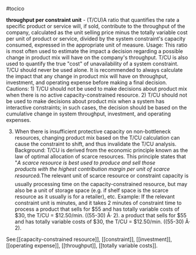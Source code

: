 #tocico

<b>throughput per constraint unit</b> - (T/CU)A ratio that quantifies the rate a specific product or service will, if sold, contribute to the throughput of the company, calculated as the unit selling price minus the totally variable cost per unit of product or service, divided by the system constraint's capacity consumed, expressed in the appropriate unit of measure. 
Usage: This ratio is most often used to estimate the impact a decision regarding a possible change in product mix will have on the company's throughput. T/CU is also used to quantify the true "cost" of unavailability of a system constraint. 
T/CU should never be used alone. It is recommended to always calculate the impact that any change 
in product mix will have on throughput, investment, and operating expense before making a final decision.
Cautions: 1) T/CU should not be used to make decisions about product mix when there is no active capacity-constrained resource. 
2) T/CU should not be used to make decisions about product mix when a system has interactive 
constraints; in such cases, the decision should be based on the cumulative change in system throughput, investment, and operating expenses.

3) When there is insufficient protective capacity on non-bottleneck resources, changing product mix 
based on the T/CU calculation can cause the constraint to shift, and thus invalidate the T/CU analysis. Background: T/CU is derived from the economic principle known as the law of optimal allocation of scarce resources. This principle states that "<i>A scarce resource is best used to produce and sell those <br/>products with the highest contribution margin per unit of scarce resourceâ.</i>The relevant unit of scarce resource or constraint capacity is usually processing time on the capacity-constrained resource, but may also be a unit of storage space (e.g. if shelf space is the scarce resource as it usually is for a retailer), etc. Example: If the relevant constraint unit is minutes, and it takes 2 minutes of constraint time to process a product that sells for $55 and has totally variable costs of $30, the T/CU = $12.50/min. ((55-30) Ã· 2). a product that sells for $55 and has totally variable costs of $30, the T/CU = $12.50/min. ((55-30) Ã· 2). 



See:[[capacity-constrained resource]], [[constraint]], [[investment]], [[operating expense]], [[throughput]], [[totally variable costs]].
